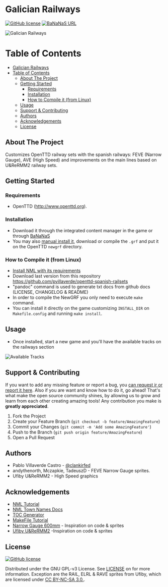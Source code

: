 # Galician Railways
[![GitHub license][license-shield]][license-url] [![BaNaNaS URL][bananas-shield]][bananas-url]

![Galician Railways](https://i.imgur.com/hh4OoUU.png)

<!-- TABLE OF CONTENTS, generated with gh-md-toc README.md (see #acknowledgements) -->

Table of Contents
=================

* [Galician Railways](#spanish-railsets)
* [Table of Contents](#table-of-contents)
   * [About The Project](#about-the-project)
   * [Getting Started](#getting-started)
      * [Requirements](#requirements)
      * [Installation](#installation)
      * [How to Compile it (from Linux)](#how-to-compile-it-from-linux)
   * [Usage](#usage)
   * [Support &amp; Contributing](#support--contributing)
   * [Authors](#authors)
   * [Acknowledgements](#acknowledgements)
   * [License](#license)

<!-- ABOUT THE PROJECT -->

## About The Project

Customizes OpenTTD railway sets with the spanish railways: FEVE (Narrow Gauge), AVE (High Speed) and improvements on the main lines based on U&ReRMM2 railway sets.


<!-- GETTING STARTED -->
## Getting Started
### Requirements

- OpenTTD (<http://www.openttd.org>).

### Installation

- Download it through the integrated content manager in the game or through [BaNaNaS](http://bananas.openttd.org)
- You may also [manual install it](https://wiki.openttd.org/en/Manual/NewGRF#manual-install), download or compile the `.grf` and put it on the OpenTTD `newgrf` directory.

### How to Compile it (from Linux)

- [Install NML with its requirements](http://newgrf-specs.tt-wiki.net/wiki/NML:Getting_started)
- Download last version from this repository <https://github.com/pvillaverde/openttd-spanish-railsets>
- "pandoc" command is used to generate txt docs from github docs (LICENSE, CHANGELOG & README)
- In order to compile the NewGRF you only need to execute `make` command.
- You can install it directly on the game customizing `INSTALL_DIR` on `Makefile.config` and running `make install`.

<!-- USAGE EXAMPLES -->
## Usage

- Once installed, start a new game and you'll have the available tracks on the railways section

![Available Tracks](https://i.imgur.com/JyuMzEy.png)

<!-- CONTRIBUTING -->

## Support & Contributing

If you want to add any missing feature or report a bug, you [can request ir or report it here][issues-url]. Also if you are want and know how to do it, go ahead! That's what make the open source community shines, by allowing us to grow and learn from each other creating amazing tools! Any contribution you make is **greatly appreciated**.

1. Fork the Project
2. Create your Feature Branch (`git checkout -b feature/AmazingFeature`)
3. Commit your Changes (`git commit -m 'Add some AmazingFeature'`)
4. Push to the Branch (`git push origin feature/AmazingFeature`)
5. Open a Pull Request

## Authors

- Pablo Villaverde Castro - [@clankirfed](https://twitter.com/clankirfed)
- andythenorth, Mczapkie, TadeuszD - FEVE Narrow Gauge sprites.
- Ufiby U&ReRMM2 - High Speed graphics


<!-- ACKNOWLEDGEMENTS -->

## Acknowledgements
* [NML Tutorial](https://newgrf-specs.tt-wiki.net/wiki/NML:Main)
* [NML Town Names Docs](https://newgrf-specs.tt-wiki.net/wiki/NML:Town_names)
* [TOC Generator](https://github.com/ekalinin/github-markdown-toc)
* [MakeFile Tutorial](https://makefiletutorial.com/)
* [Narrow Gauge 600mm](https://github.com/Limyx826/Narrow-gauge-600mm) - Inspiration on code & sprites
* [Ufiby U&ReRMM2](https://www.tt-forums.net/viewtopic.php?f=67&t=84591) -Inspiration on code & sprites


## License


[![GitHub license][license-shield]][license-url]

Distributed under the GNU GPL-v3 License. See [LICENSE][license-url] on for more information. Exception are the RAIL, ELRL & RAVE sprites from Ufiby, which are licensed under [CC BY-NC-SA 3.0.](https://creativecommons.org/licenses/by-nc-sa/3.0/).


<!-- MARKDOWN LINKS & IMAGES -->
<!-- https://www.markdownguide.org/basic-syntax/#reference-style-links -->
[license-shield]: https://img.shields.io/badge/license-GNU%20GPL--v3-brightgreen
[bananas-shield]: https://img.shields.io/badge/BaNaNaS-1.0-informational
[license-url]: https://github.com/pvillaverde/openttd-spanish-railsets/blob/main/LICENSE
[project-url]: https://github.com/pvillaverde/openttd-spanish-railsets
[issues-url]: https://github.com/pvillaverde/openttd-spanish-railsets/issues
[bananas-url]: https://bananas.openttd.org/package/newgrf/4b463031